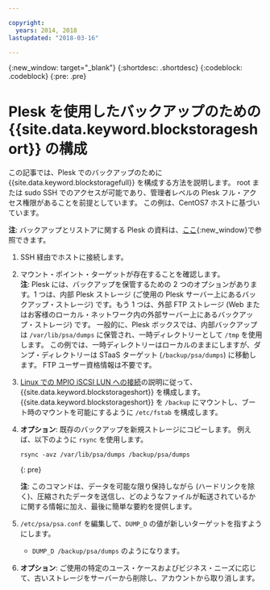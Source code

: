 ```yaml
---

copyright:
  years: 2014, 2018
lastupdated: "2018-03-16"

---
```

{:new_window: target="_blank"}
{:shortdesc: .shortdesc}
{:codeblock: .codeblock}
{:pre: .pre}
 
# Plesk を使用したバックアップのための {{site.data.keyword.blockstorageshort}} の構成

この記事では、Plesk でのバックアップのために {{site.data.keyword.blockstoragefull}} を構成する方法を説明します。 root または sudo SSH でのアクセスが可能であり、管理者レベルの Plesk フル・アクセス権限があることを前提としています。 この例は、CentOS7 ホストに基づいています。

**注**: バックアップとリストアに関する Plesk の資料は、[ここ](https://docs.plesk.com/en-US/12.5/administrator-guide/backing-up-and-restoration.59256/){:new_window}で参照できます。

1. SSH 経由でホストに接続します。

2. マウント・ポイント・ターゲットが存在することを確認します。 <br />
   **注**: Plesk には、バックアップを保管するための 2 つのオプションがあります。1 つは、内部 Plesk ストレージ (ご使用の Plesk サーバー上にあるバックアップ・ストレージ) です。もう 1 つは、外部 FTP ストレージ (Web またはお客様のローカル・ネットワーク内の外部サーバー上にあるバックアップ・ストレージ) です。 一般的に、Plesk ボックスでは、内部バックアップは `/var/lib/psa/dumps` に保管され、一時ディレクトリーとして `/tmp` を使用します。 この例では、一時ディレクトリーはローカルのままにしますが、ダンプ・ディレクトリーは STaaS ターゲット (`/backup/psa/dumps`) に移動します。 FTP ユーザー資格情報は不要です。
   
3. [Linux での MPIO iSCSI LUN への接続](accessing_block_storage_linux.html)の説明に従って、{{site.data.keyword.blockstorageshort}} を構成します。 {{site.data.keyword.blockstorageshort}} を `/backup` にマウントし、ブート時のマウントを可能にするように `/etc/fstab` を構成します。

4. **オプション**: 既存のバックアップを新規ストレージにコピーします。 例えば、以下のように `rsync` を使用します。
   ```
   rsync -avz /var/lib/psa/dumps /backup/psa/dumps
   ```
   {: pre}
    
    **注**: このコマンドは、データを可能な限り保持しながら (ハードリンクを除く)、圧縮されたデータを送信し、どのようなファイルが転送されているかに関する情報に加え、最後に簡単な要約を提供します。
    
5. `/etc/psa/psa.conf` を編集して、`DUMP_D` の値が新しいターゲットを指すようにします。 
    -  `DUMP_D /backup/psa/dumps` のようになります。 

6. **オプション**: ご使用の特定のユース・ケースおよびビジネス・ニーズに応じて、古いストレージをサーバーから削除し、アカウントから取り消します。


